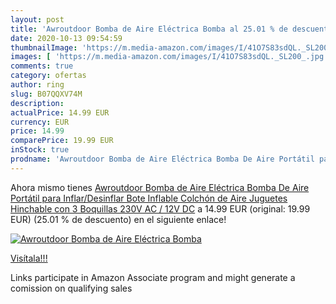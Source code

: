 ```yaml
---
layout: post
title: 'Awroutdoor Bomba de Aire Eléctrica Bomba al 25.01 % de descuento'
date: 2020-10-13 09:54:59
thumbnailImage: 'https://m.media-amazon.com/images/I/41O7S83sdQL._SL200_.jpg'
images: [ 'https://m.media-amazon.com/images/I/41O7S83sdQL._SL200_.jpg' ]
comments: true
category: ofertas
author: ring
slug: B07QQXV74M
description:
actualPrice: 14.99 EUR
currency: EUR
price: 14.99
comparePrice: 19.99 EUR
inStock: true
prodname: 'Awroutdoor Bomba de Aire Eléctrica Bomba De Aire Portátil para Inflar/Desinflar Bote Inflable  Colchón de Aire  Juguetes Hinchable  con 3 Boquillas 230V AC / 12V DC'
---
```


Ahora mismo tienes [Awroutdoor Bomba de Aire Eléctrica Bomba De Aire Portátil para Inflar/Desinflar Bote Inflable  Colchón de Aire  Juguetes Hinchable  con 3 Boquillas 230V AC / 12V DC](https://www.amazon.es/dp/B07QQXV74M/?tag=tolees-21) a 14.99 EUR (original: 19.99 EUR) (25.01 %  de descuento) en el siguiente enlace!

[![Awroutdoor Bomba de Aire Eléctrica Bomba](https://m.media-amazon.com/images/I/41O7S83sdQL._SL200_.jpg)](https://www.amazon.es/dp/B07QQXV74M/?tag=tolees-21)

[Visítala!!!](https://www.amazon.es/dp/B07QQXV74M/?tag=tolees-21)

Links participate in Amazon Associate program and might generate a comission on qualifying sales
